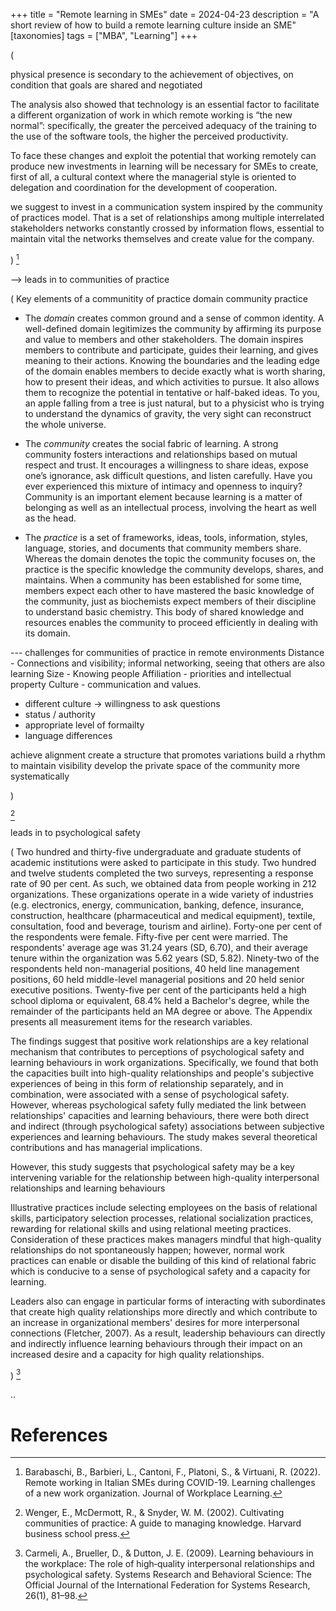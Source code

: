+++
title = "Remote learning in SMEs"
date = 2024-04-23
description = "A short review of how to build a remote learning culture inside an SME"
[taxonomies]
tags = ["MBA", "Learning"]
+++



(
    
physical presence is secondary to the achievement of objectives, on condition that goals are shared and negotiated

The analysis also showed that technology is an essential factor to facilitate a different organization of work in which remote working is “the new normal”: specifically, the greater the perceived adequacy of the training to the use of the software tools, the higher the perceived productivity.

To face these changes and exploit the potential that working remotely can produce new investments in learning will be necessary for SMEs to create, first of all, a cultural context where the managerial style is oriented to delegation and coordination for the development of cooperation.

we suggest to invest in a communication system inspired by the community of practices model. That is a set of relationships among multiple interrelated stakeholders networks constantly crossed by information flows, essential to maintain vital the networks themselves and create value for the company. 

)
[^barabaschiRemoteWorkingItalian2022]


--> leads in to communities of practice

(
Key elements of a communitity of practice
domain
community
practice 

*   The _domain_ creates common ground and a sense of common identity. A well-defined domain legitimizes the community by affirming its purpose and value to members and other stakeholders. The domain inspires members to contribute and participate, guides their learning, and gives meaning to their actions. Knowing the boundaries and the leading edge of the domain enables members to decide exactly what is worth sharing, how to present their ideas, and which activities to pursue. It also allows them to recognize the potential in tentative or half-baked ideas. To you, an apple falling from a tree is just natural, but to a physicist who is trying to understand the dynamics of gravity, the very sight can reconstruct the whole universe.
    
*   The _community_ creates the social fabric of learning. A strong community fosters interactions and relationships based on mutual respect and trust. It encourages a willingness to share ideas, expose one’s ignorance, ask difficult questions, and listen carefully. Have you ever experienced this mixture of intimacy and openness to inquiry? Community is an important element because learning is a matter of belonging as well as an intellectual process, involving the heart as well as the head.

*   The _practice_ is a set of frameworks, ideas, tools, information, styles, language, stories, and documents that community members share. Whereas the domain denotes the topic the community focuses on, the practice is the specific knowledge the community develops, shares, and maintains. When a community has been established for some time, members expect each other to have mastered the basic knowledge of the community, just as biochemists expect members of their discipline to understand basic chemistry. This body of shared knowledge and resources enables the community to proceed efficiently in dealing with its domain.

--- challenges for communities of practice in remote environments
Distance - Connections and visibility;  informal networking, seeing that others are also learning
Size - Knowing people
Affiliation - priorities and intellectual property
Culture - communication and values. 
- different culture -> willingness to ask questions
- status / authority
- appropriate level of formailty
- language differences


achieve alignment
create a structure that promotes variations
build a rhythm to maintain visibility
develop the private space of the community more systematically

)

[^wengerCultivatingCommunitiesPractice2002]

leads in to psychological safety

(
Two hundred and thirty-five undergraduate and graduate students of academic institutions were asked to participate in this study. 
Two hundred and twelve students completed the two surveys, representing a response rate of 90 per cent. As such, we obtained data from people working in 212 organizations. These organizations operate in a wide variety of industries (e.g. electronics, energy, communication, banking, defence, insurance, construction, healthcare (pharmaceutical and medical equipment), textile, consultation, food and beverage, tourism and airline). Forty-one per cent of the respondents were female. Fifty-five per cent were married. The respondents' average age was 31.24 years (SD, 6.70), and their average tenure within the organization was 5.62 years (SD, 5.82). Ninety-two of the respondents held non-managerial positions, 40 held line management positions, 60 held middle-level managerial positions and 20 held senior executive positions. Twenty-five per cent of the participants held a high school diploma or equivalent, 68.4% held a Bachelor's degree, while the remainder of the participants held an MA degree or above. The Appendix presents all measurement items for the research variables.




The findings suggest that positive work relationships are a key relational mechanism that contributes to perceptions of psychological safety and learning behaviours in work organizations. Specifically, we found that both the capacities built into high-quality relationships and people's subjective experiences of being in this form of relationship separately, and in combination, were associated with a sense of psychological safety. However, whereas psychological safety fully mediated the link between relationships' capacities and learning behaviours, there were both direct and indirect (through psychological safety) associations between subjective experiences and learning behaviours. The study makes several theoretical contributions and has managerial implications.

However, this study suggests that psychological safety may be a key intervening variable for the relationship between high-quality interpersonal relationships and learning behaviours

Illustrative practices include selecting employees on the basis of relational skills, participatory selection processes, relational socialization practices, rewarding for relational skills and using relational meeting practices. Consideration of these practices makes managers mindful that high-quality relationships do not spontaneously happen; however, normal work practices can enable or disable the building of this kind of relational fabric which is conducive to a sense of psychological safety and a capacity for learning.

Leaders also can engage in particular forms of interacting with subordinates that create high quality relationships more directly and which contribute to an increase in organizational members' desires for more interpersonal connections (Fletcher, 2007). As a result, leadership behaviours can directly and indirectly influence learning behaviours through their impact on an increased desire and a capacity for high quality relationships.

)
[^carmeliLearningBehavioursWorkplace2009]


..

# References
 [^barabaschiRemoteWorkingItalian2022]: Barabaschi, B., Barbieri, L., Cantoni, F., Platoni, S., & Virtuani, R. (2022). Remote working in Italian SMEs during COVID-19. Learning challenges of a new work organization. Journal of Workplace Learning.

 [^wengerCultivatingCommunitiesPractice2002]: Wenger, E., McDermott, R., & Snyder, W. M. (2002). Cultivating communities of practice: A guide to managing knowledge. Harvard business school press.

 [^carmeliLearningBehavioursWorkplace2009]: Carmeli, A., Brueller, D., & Dutton, J. E. (2009). Learning behaviours in the workplace: The role of high‐quality interpersonal relationships and psychological safety. Systems Research and Behavioral Science: The Official Journal of the International Federation for Systems Research, 26(1), 81–98.


